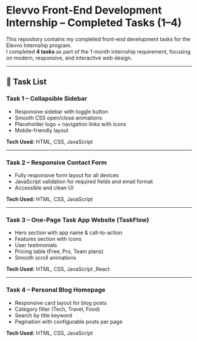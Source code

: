 # Elevvo Front-End Development Internship – Completed Tasks (1–4)

This repository contains my completed front-end development tasks for the Elevvo Internship program.  
I completed **4 tasks** as part of the 1-month internship requirement, focusing on modern, responsive, and interactive web design.

---

## 📌 Task List

### **Task 1 – Collapsible Sidebar**
- Responsive sidebar with toggle button
- Smooth CSS open/close animations
- Placeholder logo + navigation links with icons
- Mobile-friendly layout

**Tech Used:** HTML, CSS, JavaScript

---

### **Task 2 – Responsive Contact Form**
- Fully responsive form layout for all devices
- JavaScript validation for required fields and email format
- Accessible and clean UI

**Tech Used:** HTML, CSS, JavaScript

---

### **Task 3 – One-Page Task App Website (TaskFlow)**
- Hero section with app name & call-to-action
- Features section with icons
- User testimonials
- Pricing table (Free, Pro, Team plans)
- Smooth scroll animations

**Tech Used:** HTML, CSS, JavaScript ,React

---

### **Task 4 – Personal Blog Homepage**
- Responsive card layout for blog posts
- Category filter (Tech, Travel, Food)
- Search by title keyword
- Pagination with configurable posts per page

**Tech Used:** HTML, CSS, JavaScript
